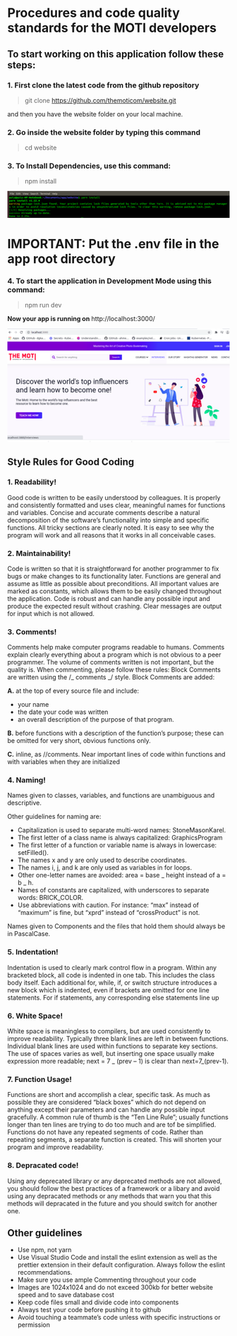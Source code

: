 # Procedures and code quality standards for the MOTI developers

## To start working on this application follow these steps:

### 1. First clone the latest code from the github repository

> git clone https://github.com/themoticom/website.git

and then you have the website folder on your local machine.

### 2. Go inside the website folder by typing this command

> cd website

### 3. To Install Dependencies, use this command:

> npm install

![](Wallpapers/yarnInstall.png)

# IMPORTANT: Put the .env file in the app root directory

### 4. To start the application in Development Mode using this command:

> npm run dev

**Now your app is running on** http://localhost:3000/

![](Wallpapers/local.png)

## Style Rules for Good Coding

### 1. Readability!

Good code is written to be easily understood by colleagues. It is properly and consistently formatted and uses clear, meaningful names for functions and variables. Concise and accurate comments describe a natural decomposition of the software’s functionality into simple and specific functions. All tricky sections are clearly noted. It is easy to see why the program will work and all reasons that it works in all conceivable cases.

### 2. Maintainability!

Code is written so that it is straightforward for another programmer to fix bugs or make changes to its functionality later. Functions are general and assume as little as possible about preconditions. All important values are marked as constants, which allows them to be easily changed throughout the application. Code is robust and can handle any possible input and produce the expected result without crashing. Clear messages are output for input which is not allowed.

### 3. Comments!

Comments help make computer programs readable to humans. Comments explain clearly everything about a program which is not obvious to a peer programmer. The volume of comments written is not important, but the quality is.
When commenting, please follow these rules:
Block Comments are written using the /_ comments _/ style.
Block Comments are added:

**A.** at the top of every source file and include:

- your name
- the date your code was written
- an overall description of the purpose of that program.

**B.** before functions with a description of the function’s purpose; these can be omitted for very short, obvious functions only.

**C.** inline, as //comments. Near important lines of code within functions and with variables when they are initialized

### 4. Naming!

Names given to classes, variables, and functions are unambiguous and descriptive.

Other guidelines for naming are:

- Capitalization is used to separate multi-word names: StoneMasonKarel.
- The first letter of a class name is always capitalized: GraphicsProgram
- The first letter of a function or variable name is always in lowercase: setFilled().
- The names x and y are only used to describe coordinates.
- The names i, j, and k are only used as variables in for loops.
- Other one-letter names are avoided: area = base _ height instead of a = b _ h.
- Names of constants are capitalized, with underscores to separate words: BRICK_COLOR.
- Use abbreviations with caution. For instance: “max” instead of “maximum” is fine, but “xprd” instead of “crossProduct” is not.

Names given to Components and the files that hold them should always be in PascalCase.

### 5. Indentation!

Indentation is used to clearly mark control flow in a program. Within any bracketed block, all code is indented in one tab. This includes the class body itself. Each additional for, while, if, or switch structure introduces a new block which is indented, even if brackets are omitted for one line statements. For if statements, any corresponding else statements line up

### 6. White Space!

White space is meaningless to compilers, but are used consistently to improve readability. Typically three blank lines are left in between functions. Individual blank lines are used within functions to separate key sections. The use of spaces varies as well, but inserting one space usually make expression more readable; next = 7 _ (prev – 1) is clear than next=7_(prev-1).

### 7. Function Usage!

Functions are short and accomplish a clear, specific task. As much as possible they are considered “black boxes” which do not depend on anything except their parameters and can handle any possible input gracefully. A common rule of thumb is the “Ten Line Rule”; usually functions longer than ten lines are trying to do too much and are tof be simplified. Functions do not have any repeated segments of code. Rather than repeating segments, a separate function is created. This will shorten your program and improve readability.

### 8. Depracated code!
Using any deprecated library or any deprecated methods are not allowed, you should follow the best practices of a framework or a libary and avoid using any depracated methods or any methods that warn you that this methods will depracated in the future and you should switch for another one.

## Other guidelines

- Use npm, not yarn
- Use Visual Studio Code and install the eslint extension as well as the prettier extension in their default configuration. Always follow the eslint recommendations.
- Make sure you use ample Commenting throughout your code
- Images are 1024x1024 and do not exceed 300kb for better website speed and to save database cost
- Keep code files small and divide code into components
- Always test your code before pushing it to github
- Avoid touching a teammate’s code unless with specific instructions or permission
